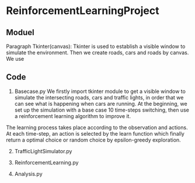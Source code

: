 # ReinforcementLearningProject

## Moduel

Paragraph Tkinter(canvas): Tkinter is used to establish a visible window to simulate the environment. Then we create roads, cars and roads by canvas. We use 

## Code
1. Basecase.py
We firstly import tkinter module to get a visible window to simulate the intersecting roads, cars and traffic lights, in order that we can see what is happening when cars are running. At the beginning, we set up the simulation with a base case 10 time-steps switching, then use a reinforcement learning algorithm to improve it.


The learning process takes place according to the observation and actions. At each time-step, an action is selected by the learn function which finally return a optimal choice or random choice by epsilon-greedy exploration.

2. TrafficLightSimulator.py

3. ReinforcementLearning.py

4. Analysis.py
